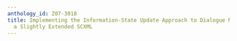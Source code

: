 ```yaml
---
anthology_id: Z07-3018
title: Implementing the Information-State Update Approach to Dialogue Management in
  a Slightly Extended SCXML
---
```

